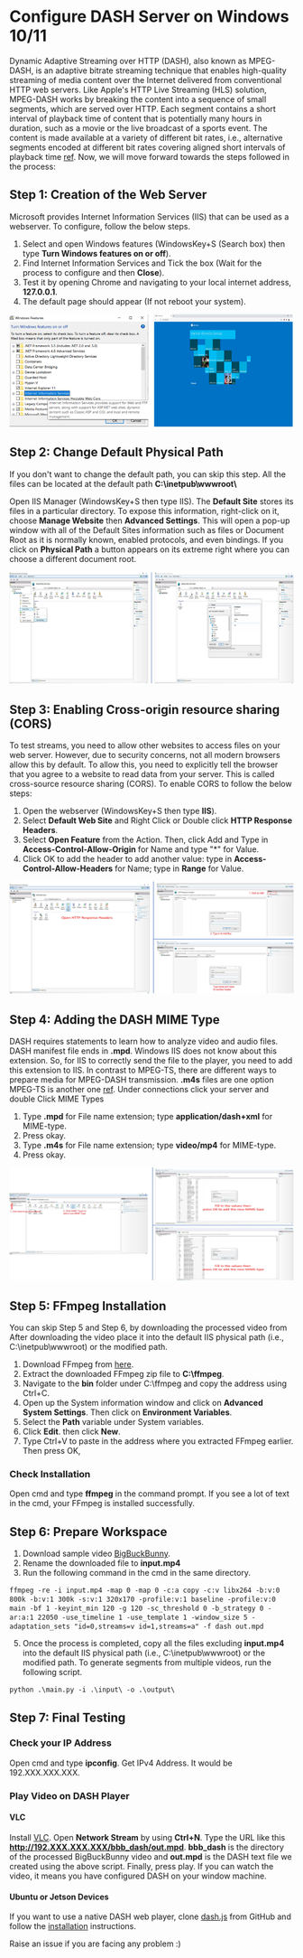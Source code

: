# Configure DASH Server on Windows 10/11
Dynamic Adaptive Streaming over HTTP (DASH), also known as MPEG-DASH, is an adaptive bitrate streaming technique that enables high-quality streaming of media content over the Internet delivered from conventional HTTP web servers. Like Apple's HTTP Live Streaming (HLS) solution, MPEG-DASH works by breaking the content into a sequence of small segments, which are served over HTTP. Each segment contains a short interval of playback time of content that is potentially many hours in duration, such as a movie or the live broadcast of a sports event. The content is made available at a variety of different bit rates, i.e., alternative segments encoded at different bit rates covering aligned short intervals of playback time [ref](https://en.wikipedia.org/wiki/Dynamic_Adaptive_Streaming_over_HTTP). Now, we will move forward towards the steps followed in the process: 

## Step 1: Creation of the Web Server
Microsoft provides Internet Information Services (IIS) that can be used as a webserver. To configure, follow the below steps.
1. Select and open Windows features (WindowsKey+S (Search box) then type **Turn Windows features on or off**).
2. Find Internet Information Services and Tick the box (Wait for the process to configure and then **Close**).
3. Test it by opening Chrome and navigating to your local internet address, **127.0.0.1**.
4. The default page should appear (If not reboot your system).

<img src="https://github.com/iamgmujtaba/dash-server/blob/master/figures/iis_home.jpg" width="550" height="200">

## Step 2: Change Default Physical Path
If you don't want to change the default path, you can skip this step. All the files can be located at the default path **C:\inetpub\wwwroot\\**

Open IIS Manager (WindowsKey+S then type IIS). The **Default Site** stores its files in a particular directory. To expose this information, right-click on it, choose **Manage Website** then **Advanced Settings**. This will open a pop-up window with all of the Default Sites information such as files or Document Root as it is normally known, enabled protocols, and even bindings. If you click on **Physical Path** a button appears on its extreme right where you can choose a different document root.

<img src="https://github.com/iamgmujtaba/dash-server/blob/master/figures/iis_path.jpg" width="550" height="200">

## Step 3: Enabling Cross-origin resource sharing (CORS)
To test streams, you need to allow other websites to access files on your web server. However, due to security concerns, not all modern browsers allow this by default. To allow this, you need to explicitly tell the browser that you agree to a website to read data from your server. This is called cross-source resource sharing (CORS). To enable CORS to follow the below steps:
1. Open the webserver (WindowsKey+S then type **IIS**).
2. Select **Default Web Site** and Right Click or Double click **HTTP Response Headers**.
3. Select **Open Feature** from the Action. Then, click Add and Type in **Access-Control-Allow-Origin** for Name and type "*" for Value.
4. Click OK to add the header to add another value: type in **Access-Control-Allow-Headers** for Name; type in **Range** for Value.

<img src="https://github.com/iamgmujtaba/dash-server/blob/master/figures/hrs_page.jpg" width="550" height="200">

## Step 4: Adding the DASH MIME Type
DASH requires statements to learn how to analyze video and audio files. DASH manifest file ends in **.mpd**. Windows IIS does not know about this extension. So, for IIS to correctly send the file to the player, you need to add this extension to IIS. In contrast to MPEG-TS, there are different ways to prepare media for MPEG-DASH transmission. **.m4s** files are one option MPEG-TS is another one [ref](https://superuser.com/questions/1349502/what-is-the-format-of-the-mpeg-dash-m4s-generally-segment). Under connections click your server and double Click MIME Types
1. Type **.mpd** for File name extension; type **application/dash+xml** for MIME-type.
2. Press okay.
3. Type **.m4s** for File name extension; type **video/mp4** for MIME-type.
4. Press okay.

<img src="https://github.com/iamgmujtaba/dash-server/blob/master/figures/mime_dash.jpg" width="550" height="200">

## Step 5: FFmpeg Installation
You can skip Step 5 and Step 6, by downloading the processed video from <!-- [google drive](https://drive.google.com/drive/folders/1JS9lwJWr9pOibl9ZpOB6uAinh-PseZXG).  --> After downloading the video place it into the default IIS physical path (i.e., C:\inetpub\wwwroot\) or the modified path.
1. Download FFmpeg from [here](https://www.ffmpeg.org/download.html#build-windows).
2. Extract the downloaded FFmpeg zip file to **C:\ffmpeg**.
3. Navigate to the **bin** folder under C:\ffmpeg and copy the address using Ctrl+C.
4. Open up the System information window and click on **Advanced System Settings**. Then click on **Environment Variables**.
5. Select the **Path** variable under System variables. 
6. Click **Edit**. then click **New**.
8. Type Ctrl+V to paste in the address where you extracted FFmpeg earlier. Then press OK,
### Check Installation
Open cmd and type **ffmpeg** in the command prompt. If you see a lot of text in the cmd, your FFmpeg is installed successfully.

## Step 6: Prepare Workspace
1. Download sample video [BigBuckBunny](https://download.blender.org/demo/movies/BBB/bbb_sunflower_1080p_30fps_normal.mp4).
2. Rename the downloaded file to **input.mp4**
3. Run the following command in the cmd in the same directory.

```shell
ffmpeg -re -i input.mp4 -map 0 -map 0 -c:a copy -c:v libx264 -b:v:0 800k -b:v:1 300k -s:v:1 320x170 -profile:v:1 baseline -profile:v:0 main -bf 1 -keyint_min 120 -g 120 -sc_threshold 0 -b_strategy 0 -ar:a:1 22050 -use_timeline 1 -use_template 1 -window_size 5 -adaptation_sets "id=0,streams=v id=1,streams=a" -f dash out.mpd
```
5. Once the process is completed, copy all the files excluding **input.mp4** into the default IIS physical path (i.e., C:\inetpub\wwwroot\) or the modified path. 
To generate segments from multiple videos, run the following script.
```shell
python .\main.py -i .\input\ -o .\output\
```

## Step 7: Final Testing
### Check your IP Address
Open cmd and type **ipconfig**. Get IPv4 Address. It would be 192.XXX.XXX.XXX.
### Play Video on DASH Player

#### VLC
Install [VLC](https://www.videolan.org/vlc/download-windows.html). Open **Network Stream** by using **Ctrl+N**. Type the URL like this **http://192.XXX.XXX.XXX/bbb_dash/out.mpd**. **bbb_dash** is the directory of the processed BigBuckBunny video and **out.mpd** is the DASH text file we created using the above script. Finally, press play. 
If you can watch the video, it means you have configured DASH on your window machine.
#### Ubuntu or Jetson Devices
If you want to use a native DASH web player, clone [dash.js](https://github.com/Dash-Industry-Forum/dash.js) from GitHub and follow the [installation](https://github.com/Dash-Industry-Forum/dash.js#getting-started) instructions.

Raise an issue if you are facing any problem :)
